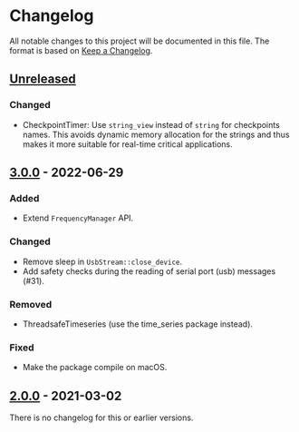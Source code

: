 # Changelog

All notable changes to this project will be documented in this file.
The format is based on [Keep a Changelog](https://keepachangelog.com/en/1.0.0/).


## [Unreleased]
### Changed
- CheckpointTimer: Use `string_view` instead of `string` for checkpoints names.
  This avoids dynamic memory allocation for the strings and thus makes it more
  suitable for real-time critical applications.

## [3.0.0] - 2022-06-29
### Added
- Extend `FrequencyManager` API.

### Changed
- Remove sleep in `UsbStream::close_device`.
- Add safety checks during the reading of serial port (usb) messages (#31).

### Removed
- ThreadsafeTimeseries (use the time_series package instead).

### Fixed
- Make the package compile on macOS.


## [2.0.0] - 2021-03-02

There is no changelog for this or earlier versions.


[Unreleased]: https://github.com/machines-in-motion/real_time_tools/compare/v3.0.0...HEAD
[3.0.0]: https://github.com/machines-in-motion/real_time_tools/compare/v2.0.0...v3.0.0
[2.0.0]: https://github.com/machines-in-motion/real_time_tools/releases/tag/v2.0.0
